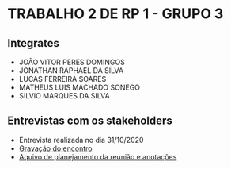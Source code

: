 # TRABALHO 2 DE RP 1 - GRUPO 3

## Integrates

- JOÃO VITOR PERES DOMINGOS
- JONATHAN RAPHAEL DA SILVA
- LUCAS FERREIRA SOARES
- MATHEUS LUIS MACHADO SONEGO
- SILVIO MARQUES DA SILVA

## Entrevistas com os stakeholders

- Entrevista realizada no dia 31/10/2020
 - [Gravação do encontro](https://drive.google.com/file/d/1KvTAN5YrKcSj280EdfSbOv4OFJ8VY25o/view?usp=sharing)
 - [Aquivo de planejamento da reunião e anotações]()